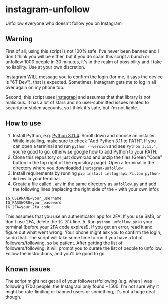 # instagram-unfollow
Unfollow everyone who doesn't follow you on Instagram


## Warning
First of all, using this script is not 100% safe. I've never been banned and I don't think you will be either, but if 
you do spam this script a bunch or unfollow 1000 people in 30 minutes, it's in the realm of possibility and I take no 
liability. Use at your own discretion.

Instagram WILL message you to confirm the login (for me, it says the device is "6T Dev"), that is expected. Sometimes, 
Instagram gets me to log in all over again on my phone too.

Second, this script uses [Instagrapi](https://github.com/adw0rd/instagrapi) and assumes that that library is not malicious. 
It has a lot of stars and no user-submitted issues related to security or stolen accounts, so I think it's safe, but I'm
not liable.

## How to use
1. Install Python, e.g. [Python 3.11.4](https://www.python.org/downloads/release/python-3114/). Scroll down and
choose an installer. While installing, make sure to check "Add Python 3.11 to PATH".
If you can open a terminal and run `python --version` and see `Python 3.11.4`, you're good to go, otherwise google
how to add Python to your PATH.
2. Clone this repository or just download and unzip the files (Green "Code" button in the top right of the repository 
page). Open a terminal in the directory where you downloaded `instagram-unfollow`
3. Install requirements by running `pip install instagrapi Pillow python-dotenv` in your terminal.
4. Create a file called `.env` in the same directory as `unfollow.py` and add the following lines (replacing the right
side of the `=` with your own info):
```
IG_USERNAME=your_username
IG_PASSWORD=your_password
IG_2FA=your_2fa_code
```

This assumes that you use an authenticator app for 2FA. If you use SMS, or don't use 2FA, delete the `IG_2FA` line.
5. Run `python unfollow.py` in your terminal (before your 2FA code expires!). If you get an error, read it and figure
out what went wrong. Your phone might ask you to confirm the login, so do that. The script will take some time
to run if you have a lot of followers/following, so be patient. After getting the list of followers/following, it will
prompt you to curate the list of people to unfollow. Follow the instructions, and you'll be good to go.

## Known issues
The script might not get all of your followers/following (e.g. when I was following 1700 people, the Instagrapi only
found ~1500. I'm not sure why it might be rate-limiting or banned users or something, it's not a huge deal though.